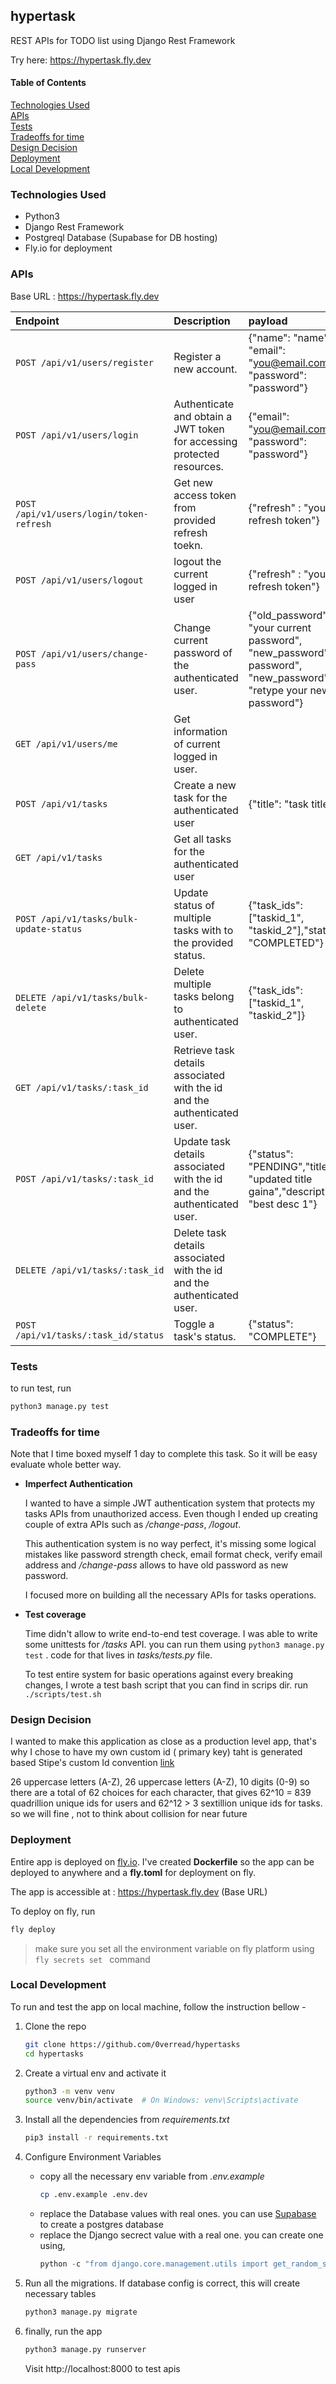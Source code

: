 ## hypertask

REST APIs for TODO list using Django Rest Framework

Try here: https://hypertask.fly.dev

#### Table of Contents
[Technologies Used](#technologies-used)<br>
[APIs](#apis)<br>
[Tests](#tests)<br>
[Tradeoffs for time](#tradeoffs-for-time)<br>
[Design Decision](#design-decision)<br>
[Deployment](#deployment)<br>
[Local Development](#local-development)<br>

### Technologies Used

- Python3
- Django Rest Framework
- Postgreql Database (Supabase for DB hosting)
- Fly.io for deployment

### APIs

Base URL : https://hypertask.fly.dev

|  Endpoint | Description | payload |
| :-------- | :----------- | :----------- |
| `POST /api/v1/users/register` | Register a new account. | {"name": "name", "email": "you@email.com", "password": "password"} |
| `POST /api/v1/users/login` | Authenticate and obtain a JWT token for accessing protected resources. | {"email": "you@email.com", "password": "password"}
| `POST /api/v1/users/login/token-refresh` | Get new access token from provided refresh toekn. | {"refresh" : "you refresh token"} |
| `POST /api/v1/users/logout` | logout the current logged in user |{"refresh" : "you refresh token"} |
| `POST /api/v1/users/change-pass` | Change current password of the authenticated user. | {"old_password": "your current password", "new_password":"new password", "new_password": "retype your new password"} |
| `GET /api/v1/users/me` | Get information of current logged in user. | |
| `POST /api/v1/tasks` | Create a new task for the authenticated user | {"title": "task title"} |
| `GET /api/v1/tasks` | Get all tasks for the authenticated user | |
| `POST /api/v1/tasks/bulk-update-status` | Update status of multiple tasks with to the provided status. | {"task_ids": ["taskid_1", "taskid_2"],"status": "COMPLETED"} |
| `DELETE /api/v1/tasks/bulk-delete` | Delete multiple tasks belong to authenticated user. | {"task_ids": ["taskid_1", "taskid_2"]} |
| `GET /api/v1/tasks/:task_id` | Retrieve task details associated with the id and the authenticated user. | |
| `POST /api/v1/tasks/:task_id` | Update task details associated with the id and the authenticated user. |{"status": "PENDING","title": "updated title gaina","description": "best desc 1"} |
| `DELETE /api/v1/tasks/:task_id` | Delete task details associated with the id and the authenticated user. | |
| `POST /api/v1/tasks/:task_id/status` | Toggle a task's status. | {"status": "COMPLETE"}

### Tests

to run test, run

```sh
python3 manage.py test
```

### Tradeoffs for time

Note that I time boxed myself 1 day to complete this task. So it will be easy evaluate whole better way.

- **Imperfect Authentication**

    I wanted to have a simple JWT authentication system that protects my tasks APIs from unauthorized access. Even though I ended up creating couple of extra APIs such as */change-pass*, */logout*. 
    
    This authentication system is no way perfect, it's missing some logical mistakes like password strength check, email format check, verify email address and */change-pass* allows to have old password as new password. 

    I focused more on building all the necessary APIs for tasks operations.

- **Test coverage** 

    Time didn't allow to write end-to-end test coverage. I was able to write some unittests for */tasks* API. you can run them using `python3 manage.py test` . code for that lives in *tasks/tests.py* file.

    To test entire system for basic operations against every breaking changes, I wrote a test bash script that you can find in scrips dir. run `./scripts/test.sh`

### Design Decision

I wanted to make this application as close as a production level app, that's why I chose to have my own custom id ( primary key) taht is generated based Stipe's custom Id convention [link](https://gist.github.com/fnky/76f533366f75cf75802c8052b577e2a5)

26 uppercase letters (A-Z), 26 uppercase letters (A-Z), 10 digits (0-9) so there are a total of 62 choices for each character, that gives 62^10 = 839 quadrillion unique ids for users and 62^12 > 3 sextillion unique ids for tasks. so we will fine , not to think about collision for near future

### Deployment

Entire app is deployed on [fly.io](https://fly.io). I've created **Dockerfile** so the app can be deployed to anywhere and a **fly.toml** for deployment on fly.

The app is accessible at : https://hypertask.fly.dev (Base URL)

To deploy on fly, run

```sh
fly deploy
```

> make sure you set all the environment variable on fly platform using  ```fly secrets set ``` command

### Local Development

To run and test the app on local machine, follow the instruction bellow -

1. Clone the repo

    ```sh
    git clone https://github.com/0verread/hypertasks
    cd hypertasks
    ```

2. Create a virtual env and activate it

    ```sh
    python3 -m venv venv
    source venv/bin/activate  # On Windows: venv\Scripts\activate
    ```

3. Install all the dependencies from *requirements.txt*

    ```sh
    pip3 install -r requirements.txt
    ```

4. Configure Environment Variables
    - copy all the necessary env variable from *.env.example*
        ```sh
        cp .env.example .env.dev
        ```
    - replace the Database values with real ones. you can use [Supabase](https://supabase.com) to create a postgres database
    - replace the Django secrect value with a real one. you can create one using,
        ```py
        python -c "from django.core.management.utils import get_random_secret_key; print(get_random_secret_key())"
        ```
5. Run all the migrations. If database config is correct, this will create necessary tables
    ```sh
    python3 manage.py migrate
    ```

6. finally, run the app

    ```sh
    python3 manage.py runserver
    ```

    Visit http://localhost:8000 to test apis
